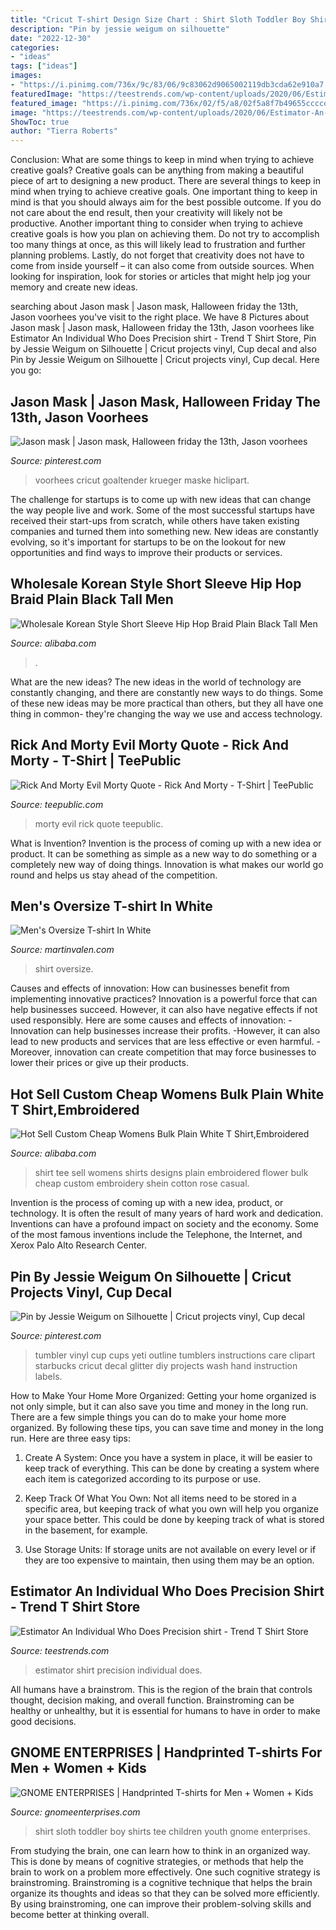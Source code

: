 ```yaml
---
title: "Cricut T-shirt Design Size Chart : Shirt Sloth Toddler Boy Shirts Tee Children Youth Gnome Enterprises"
description: "Pin by jessie weigum on silhouette"
date: "2022-12-30"
categories:
- "ideas"
tags: ["ideas"]
images:
- "https://i.pinimg.com/736x/9c/83/06/9c83062d9065002119db3cda62e910a7.jpg"
featuredImage: "https://teestrends.com/wp-content/uploads/2020/06/Estimator-An-Individual-Who-Does-Precision-Unisex.png"
featured_image: "https://i.pinimg.com/736x/02/f5/a8/02f5a8f7b49655ccccdbbda82630bdda.jpg"
image: "https://teestrends.com/wp-content/uploads/2020/06/Estimator-An-Individual-Who-Does-Precision-Unisex.png"
ShowToc: true
author: "Tierra Roberts"
---
```



Conclusion: What are some things to keep in mind when trying to achieve creative goals?
Creative goals can be anything from making a beautiful piece of art to designing a new product. There are several things to keep in mind when trying to achieve creative goals. One important thing to keep in mind is that you should always aim for the best possible outcome. If you do not care about the end result, then your creativity will likely not be productive. Another important thing to consider when trying to achieve creative goals is how you plan on achieving them. Do not try to accomplish too many things at once, as this will likely lead to frustration and further planning problems. Lastly, do not forget that creativity does not have to come from inside yourself – it can also come from outside sources. When looking for inspiration, look for stories or articles that might help jog your memory and create new ideas.

	

		
searching about Jason mask | Jason mask, Halloween friday the 13th, Jason voorhees you've visit to the right place. We have 8 Pictures about Jason mask | Jason mask, Halloween friday the 13th, Jason voorhees like Estimator An Individual Who Does Precision shirt - Trend T Shirt Store, Pin by Jessie Weigum on Silhouette | Cricut projects vinyl, Cup decal and also Pin by Jessie Weigum on Silhouette | Cricut projects vinyl, Cup decal. Here you go:
		
    
## Jason Mask | Jason Mask, Halloween Friday The 13th, Jason Voorhees

<img loading=lazy src="https://i.pinimg.com/736x/9c/83/06/9c83062d9065002119db3cda62e910a7.jpg" onerror="this.onerror=null;this.src='https://tse3.mm.bing.net/th?id=OIP.IawmMZHZx6i2Nbyx3Ef4PQHaJ5&amp;pid=15.1';" alt="Jason mask | Jason mask, Halloween friday the 13th, Jason voorhees">

_Source: pinterest.com_

>voorhees cricut goaltender krueger maske hiclipart. 

	

The challenge for startups is to come up with new ideas that can change the way people live and work. Some of the most successful startups have received their start-ups from scratch, while others have taken existing companies and turned them into something new. New ideas are constantly evolving, so it's important for startups to be on the lookout for new opportunities and find ways to improve their products or services.

    
## Wholesale Korean Style Short Sleeve Hip Hop Braid Plain Black Tall Men

<img loading=lazy src="https://sc02.alicdn.com/kf/HTB1cLPuXBCw3KVjSZFuq6AAOpXaA/223050867/HTB1cLPuXBCw3KVjSZFuq6AAOpXaA.jpg" onerror="this.onerror=null;this.src='https://tse1.mm.bing.net/th?id=OIP.JCZz0v9tRbagrwHcPSAvfQHaHa&amp;pid=15.1';" alt="Wholesale Korean Style Short Sleeve Hip Hop Braid Plain Black Tall Men">

_Source: alibaba.com_

>. 

	

What are the new ideas?
The new ideas in the world of technology are constantly changing, and there are constantly new ways to do things. Some of these new ideas may be more practical than others, but they all have one thing in common- they're changing the way we use and access technology.

    
## Rick And Morty Evil Morty Quote - Rick And Morty - T-Shirt | TeePublic

<img loading=lazy src="https://res.cloudinary.com/teepublic/image/private/s--QkfscUAO--/t_Preview/b_rgb:191919,c_lpad,f_jpg,h_630,q_90,w_1200/v1589478599/production/designs/10156656_0.jpg" onerror="this.onerror=null;this.src='https://tse3.mm.bing.net/th?id=OIP.SX5wVobE_oD9qPjioAQpDAHaD4&amp;pid=15.1';" alt="Rick And Morty Evil Morty Quote - Rick And Morty - T-Shirt | TeePublic">

_Source: teepublic.com_

>morty evil rick quote teepublic. 

	

What is Invention?
Invention is the process of coming up with a new idea or product. It can be something as simple as a new way to do something or a completely new way of doing things. Innovation is what makes our world go round and helps us stay ahead of the competition.

    
## Men&#039;s Oversize T-shirt In White

<img loading=lazy src="https://martinvalen.com/11159/men-s-oversize-t-shirt-in-white.jpg" onerror="this.onerror=null;this.src='https://tse1.mm.bing.net/th?id=OIP.u_nZX0M4gWfeUNVPVZUH0wHaHa&amp;pid=15.1';" alt="Men&#039;s Oversize T-shirt In White">

_Source: martinvalen.com_

>shirt oversize. 

	

Causes and effects of innovation: How can businesses benefit from implementing innovative practices?
Innovation is a powerful force that can help businesses succeed. However, it can also have negative effects if not used responsibly. Here are some causes and effects of innovation: 
-Innovation can help businesses increase their profits.
-However, it can also lead to new products and services that are less effective or even harmful.
-Moreover, innovation can create competition that may force businesses to lower their prices or give up their products.

    
## Hot Sell Custom Cheap Womens Bulk Plain White T Shirt,Embroidered

<img loading=lazy src="https://sc01.alicdn.com/kf/HTB1c8iDSXXXXXbiXFXXq6xXFXXX5/230568861/HTB1c8iDSXXXXXbiXFXXq6xXFXXX5.jpg" onerror="this.onerror=null;this.src='https://tse2.mm.bing.net/th?id=OIP.tBawPOGDgvVYCPmAFf0RvwHaJ3&amp;pid=15.1';" alt="Hot Sell Custom Cheap Womens Bulk Plain White T Shirt,Embroidered">

_Source: alibaba.com_

>shirt tee sell womens shirts designs plain embroidered flower bulk cheap custom embroidery shein cotton rose casual. 

	

Invention is the process of coming up with a new idea, product, or technology. It is often the result of many years of hard work and dedication. Inventions can have a profound impact on society and the economy. Some of the most famous inventions include the Telephone, the Internet, and Xerox Palo Alto Research Center.

    
## Pin By Jessie Weigum On Silhouette | Cricut Projects Vinyl, Cup Decal

<img loading=lazy src="https://i.pinimg.com/736x/02/f5/a8/02f5a8f7b49655ccccdbbda82630bdda.jpg" onerror="this.onerror=null;this.src='https://tse2.mm.bing.net/th?id=OIP.Jjhz_UaIfxq89osTkY2Y-gAAAA&amp;pid=15.1';" alt="Pin by Jessie Weigum on Silhouette | Cricut projects vinyl, Cup decal">

_Source: pinterest.com_

>tumbler vinyl cup cups yeti outline tumblers instructions care clipart starbucks cricut decal glitter diy projects wash hand instruction labels. 

	

How to Make Your Home More Organized: Getting your home organized is not only simple, but it can also save you time and money in the long run.
There are a few simple things you can do to make your home more organized. By following these tips, you can save time and money in the long run. Here are three easy tips:
1. Create A System: Once you have a system in place, it will be easier to keep track of everything. This can be done by creating a system where each item is categorized according to its purpose or use.

2. Keep Track Of What You Own: Not all items need to be stored in a specific area, but keeping track of what you own will help you organize your space better. This could be done by keeping track of what is stored in the basement, for example.

3. Use Storage Units: If storage units are not available on every level or if they are too expensive to maintain, then using them may be an option.

    
## Estimator An Individual Who Does Precision Shirt - Trend T Shirt Store

<img loading=lazy src="https://teestrends.com/wp-content/uploads/2020/06/Estimator-An-Individual-Who-Does-Precision-Unisex.png" onerror="this.onerror=null;this.src='https://tse2.mm.bing.net/th?id=OIP.zYlrGQHcq1BORDVVyuioxAHaHa&amp;pid=15.1';" alt="Estimator An Individual Who Does Precision shirt - Trend T Shirt Store">

_Source: teestrends.com_

>estimator shirt precision individual does. 

	

All humans have a brainstrom. This is the region of the brain that controls thought, decision making, and overall function. Brainstroming can be healthy or unhealthy, but it is essential for humans to have in order to make good decisions.

    
## GNOME ENTERPRISES | Handprinted T-shirts For Men + Women + Kids

<img loading=lazy src="https://assets.bigcartel.com/product_images/178644557/kids_children_toddler_boy_girl_sloth_tshirt_tee_shirt_t-shirt.jpg?auto=format&amp;fit=max&amp;..." onerror="this.onerror=null;this.src='https://tse2.mm.bing.net/th?id=OIP.9ZP-sNKSpbP6uqgkRgVrGwHaHa&amp;pid=15.1';" alt="GNOME ENTERPRISES | Handprinted T-shirts for Men + Women + Kids">

_Source: gnomeenterprises.com_

>shirt sloth toddler boy shirts tee children youth gnome enterprises. 

	

From studying the brain, one can learn how to think in an organized way. This is done by means of cognitive strategies, or methods that help the brain to work on a problem more effectively. One such cognitive strategy is brainstroming. Brainstroming is a cognitive technique that helps the brain organize its thoughts and ideas so that they can be solved more efficiently. By using brainstroming, one can improve their problem-solving skills and become better at thinking overall.

